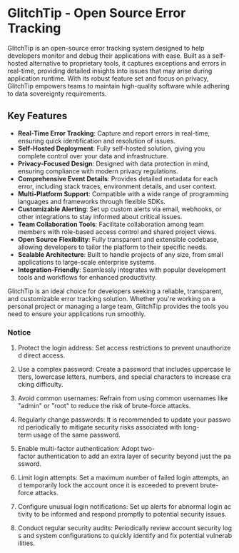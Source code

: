 # GlitchTip - Open Source Error Tracking

GlitchTip is an open-source error tracking system designed to help developers monitor and debug their applications with ease. Built as a self-hosted alternative to proprietary tools, it captures exceptions and errors in real-time, providing detailed insights into issues that may arise during application runtime. With its robust feature set and focus on privacy, GlitchTip empowers teams to maintain high-quality software while adhering to data sovereignty requirements.

## Key Features

- **Real-Time Error Tracking**: Capture and report errors in real-time, ensuring quick identification and resolution of issues.
- **Self-Hosted Deployment**: Fully self-hosted solution, giving you complete control over your data and infrastructure.
- **Privacy-Focused Design**: Designed with data protection in mind, ensuring compliance with modern privacy regulations.
- **Comprehensive Event Details**: Provides detailed metadata for each error, including stack traces, environment details, and user context.
- **Multi-Platform Support**: Compatible with a wide range of programming languages and frameworks through flexible SDKs.
- **Customizable Alerting**: Set up custom alerts via email, webhooks, or other integrations to stay informed about critical issues.
- **Team Collaboration Tools**: Facilitate collaboration among team members with role-based access control and shared project views.
- **Open Source Flexibility**: Fully transparent and extensible codebase, allowing developers to tailor the platform to their specific needs.
- **Scalable Architecture**: Built to handle projects of any size, from small applications to large-scale enterprise systems.
- **Integration-Friendly**: Seamlessly integrates with popular development tools and workflows for enhanced productivity.

GlitchTip is an ideal choice for developers seeking a reliable, transparent, and customizable error tracking solution. Whether you're working on a personal project or managing a large team, GlitchTip provides the tools you need to ensure your applications run smoothly.

### Notice

1.  Protect the login address: Set access restrictions to prevent unauthorized direct access.
    
2.  Use a complex password: Create a password that includes uppercase letters, lowercase letters, numbers, and special characters to increase cracking difficulty.
    
3.  Avoid common usernames: Refrain from using common usernames like "admin" or "root" to reduce the risk of brute-force attacks.
    
4.  Regularly change passwords: It is recommended to update your password periodically to mitigate security risks associated with long-term usage of the same password.
    
5.  Enable multi-factor authentication: Adopt two-factor authentication to add an extra layer of security beyond just the password.
    
6.  Limit login attempts: Set a maximum number of failed login attempts, and temporarily lock the account once it is exceeded to prevent brute-force attacks.
    
7.  Configure unusual login notifications: Set up alerts for abnormal login activity to be informed and respond promptly to potential security issues.
    
8.  Conduct regular security audits: Periodically review account security logs and system configurations to quickly identify and fix potential vulnerabilities.
        